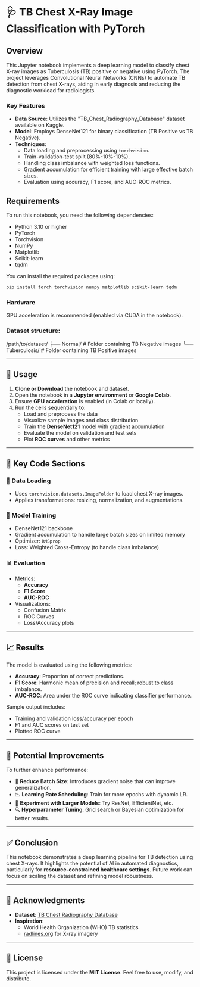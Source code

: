 # 🩺 TB Chest X-Ray Image Classification with PyTorch

## Overview

This Jupyter notebook implements a deep learning model to classify chest X-ray images as Tuberculosis (TB) positive or negative using PyTorch. The project leverages Convolutional Neural Networks (CNNs) to automate TB detection from chest X-rays, aiding in early diagnosis and reducing the diagnostic workload for radiologists.

### Key Features

- **Data Source**: Utilizes the "TB_Chest_Radiography_Database" dataset available on Kaggle.
- **Model**: Employs DenseNet121 for binary classification (TB Positive vs TB Negative).
- **Techniques**:
  - Data loading and preprocessing using `torchvision`.
  - Train-validation-test split (80%-10%-10%).
  - Handling class imbalance with weighted loss functions.
  - Gradient accumulation for efficient training with large effective batch sizes.
  - Evaluation using accuracy, F1 score, and AUC-ROC metrics.

## Requirements

To run this notebook, you need the following dependencies:

- Python 3.10 or higher
- PyTorch
- Torchvision
- NumPy
- Matplotlib
- Scikit-learn
- tqdm

You can install the required packages using:

```bash
pip install torch torchvision numpy matplotlib scikit-learn tqdm
```

### Hardware
GPU acceleration is recommended (enabled via CUDA in the notebook).

### Dataset structure:
/path/to/dataset/
    ├── Normal/  # Folder containing TB Negative images
    └── Tuberculosis/  # Folder containing TB Positive images

---

## 🚀 Usage

1. **Clone or Download** the notebook and dataset.
2. Open the notebook in a **Jupyter environment** or **Google Colab**.
3. Ensure **GPU acceleration** is enabled (in Colab or locally).
4. Run the cells sequentially to:
   - Load and preprocess the data
   - Visualize sample images and class distribution
   - Train the **DenseNet121** model with gradient accumulation
   - Evaluate the model on validation and test sets
   - Plot **ROC curves** and other metrics

---

## 🧩 Key Code Sections

### 📂 Data Loading
- Uses `torchvision.datasets.ImageFolder` to load chest X-ray images.
- Applies transformations: resizing, normalization, and augmentations.

### 🧠 Model Training
- DenseNet121 backbone
- Gradient accumulation to handle large batch sizes on limited memory
- Optimizer: `RMSprop`
- Loss: Weighted Cross-Entropy (to handle class imbalance)

### 📊 Evaluation
- Metrics:
  - **Accuracy**
  - **F1 Score**
  - **AUC-ROC**
- Visualizations:
  - Confusion Matrix
  - ROC Curves
  - Loss/Accuracy plots

---

## 📈 Results

The model is evaluated using the following metrics:

- **Accuracy**: Proportion of correct predictions.
- **F1 Score**: Harmonic mean of precision and recall; robust to class imbalance.
- **AUC-ROC**: Area under the ROC curve indicating classifier performance.

Sample output includes:

- Training and validation loss/accuracy per epoch
- F1 and AUC scores on test set
- Plotted ROC curve

---

## 🧪 Potential Improvements

To further enhance performance:

- 🔁 **Reduce Batch Size**: Introduces gradient noise that can improve generalization.
- 📉 **Learning Rate Scheduling**: Train for more epochs with dynamic LR.
- 🧠 **Experiment with Larger Models**: Try ResNet, EfficientNet, etc.
- 🔍 **Hyperparameter Tuning**: Grid search or Bayesian optimization for better results.

---

## ✅ Conclusion

This notebook demonstrates a deep learning pipeline for TB detection using chest X-rays. It highlights the potential of AI in automated diagnostics, particularly for **resource-constrained healthcare settings**. Future work can focus on scaling the dataset and refining model robustness.

---

## 🙏 Acknowledgments

- **Dataset**: [TB Chest Radiography Database](https://data.mendeley.com/datasets/rscbjbr9sj/3)
- **Inspiration**:
  - World Health Organization (WHO) TB statistics
  - [radlines.org](https://www.radlines.org) for X-ray imagery

---

## 📜 License

This project is licensed under the **MIT License**. Feel free to use, modify, and distribute.

